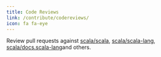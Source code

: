 ```yaml
---
title: Code Reviews
link: /contribute/codereviews/
icon: fa fa-eye
---
```

Review pull requests against [scala/scala](https://github.com/scala/scala/pulls), 
[scala/scala-lang](https://github.com/scala/scala-lang/pulls), 
[scala/docs.scala-lang](https://github.com/scala/docs.scala-lang/pulls)and others.
